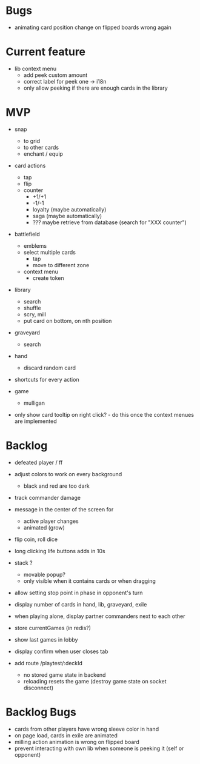 # Bugs

* animating card position change on flipped boards wrong again

# Current feature

* lib context menu
  * add peek custom amount
  * correct label for peek one -> i18n
  * only allow peeking if there are enough cards in the library

# MVP

* snap
  - to grid
  - to other cards
  -   enchant / equip

* card actions
  - tap
  - flip
  - counter
    - +1/+1
    - -1/-1
    - loyalty (maybe automatically)
    - saga (maybe automatically)
    - ??? maybe retrieve from database (search for "XXX counter")

* battlefield
  - emblems
  - select multiple cards
    - tap
    - move to different zone
  - context menu
    - create token

* library
  - search
  - shuffle
  - scry, mill
  - put card on bottom, on nth position

* graveyard
  - search

* hand
  - discard random card

* shortcuts for every action

* game
  - mulligan

- only show card tooltip on right click? - do this once the context menues are implemented

# Backlog

- defeated player / ff

- adjust colors to work on every background
  - black and red are too dark

- track commander damage

- message in the center of the screen for

  - active player changes
  - animated (grow)

- flip coin, roll dice

- long clicking life buttons adds in 10s

- stack ?
  - movable popup?
  - only visible when it contains cards or when dragging

- allow setting stop point in phase in opponent's turn
- display number of cards in hand, lib, graveyard, exile
- when playing alone, display partner commanders next to each other
- store currentGames (in redis?)

- show last games in lobby
- display confirm when user closes tab
- add route /playtest/:deckId
  - no stored game state in backend
  - reloading resets the game (destroy game state on socket disconnect)

# Backlog Bugs

- cards from other players have wrong sleeve color in hand
- on page load, cards in exile are animated
- milling action animation is wrong on flipped board
- prevent interacting with own lib when someone is peeking it (self or opponent)